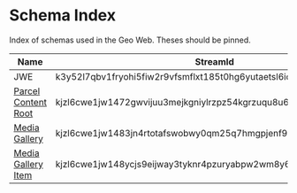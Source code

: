 # Schema Index

Index of schemas used in the Geo Web. Theses should be pinned.

| Name                                            | StreamId                                                          |
| ----------------------------------------------- | ----------------------------------------------------------------- |
| JWE                                             | k3y52l7qbv1fryohi5fiw2r9vfsmflxt185t0hg6yutaetsl6iqwxhmy74e1056gw |
| [Parcel Content Root](./parcel-content-rood.md) | kjzl6cwe1jw1472gwvijuu3mejkgniylrzpz54kgrzuqu8u6utnduxm7hhgtpn0   |
| [Media Gallery](./media-gallery.md)             | kjzl6cwe1jw1483jn4rtotafswobwy0qm25q7hmgpjenf9mbrqdpfsfqiodtayv   |
| [Media Gallery Item](./media-gallery-item.md)   | kjzl6cwe1jw148ycjs9eijway3tyknr4pzuryabpw2wm8y6uokaxyd79d52i8yn   |
